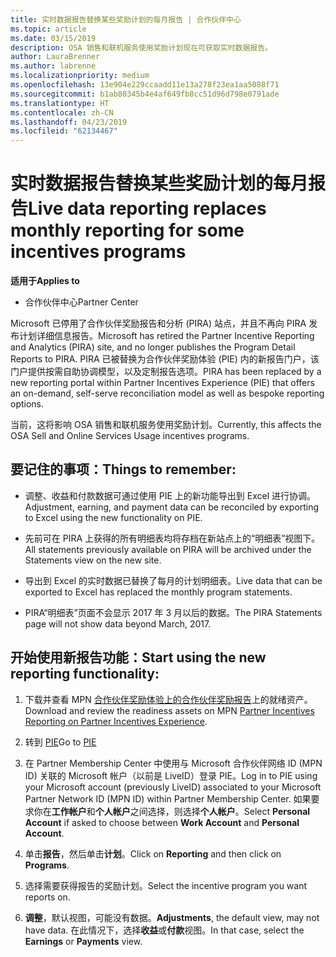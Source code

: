 ```yaml
---
title: 实时数据报告替换某些奖励计划的每月报告 | 合作伙伴中心
ms.topic: article
ms.date: 03/15/2019
description: OSA 销售和联机服务使用奖励计划现在可获取实时数据报告。
author: LauraBrenner
ms.author: labrenne
ms.localizationpriority: medium
ms.openlocfilehash: 13e904e229ccaadd11e13a278f23ea1aa5088f71
ms.sourcegitcommit: b1ab80345b4e4af649fb8cc51d96d798e0791ade
ms.translationtype: HT
ms.contentlocale: zh-CN
ms.lasthandoff: 04/23/2019
ms.locfileid: "62134467"
---
```

# <a name="live-data-reporting-replaces-monthly-reporting-for-some-incentives-programs"></a><span data-ttu-id="c97d7-103">实时数据报告替换某些奖励计划的每月报告</span><span class="sxs-lookup"><span data-stu-id="c97d7-103">Live data reporting replaces monthly reporting for some incentives programs</span></span>

<span data-ttu-id="c97d7-104">**适用于**</span><span class="sxs-lookup"><span data-stu-id="c97d7-104">**Applies to**</span></span>

-  <span data-ttu-id="c97d7-105">合作伙伴中心</span><span class="sxs-lookup"><span data-stu-id="c97d7-105">Partner Center</span></span>

<span data-ttu-id="c97d7-106">Microsoft 已停用了合作伙伴奖励报告和分析 (PIRA) 站点，并且不再向 PIRA 发布计划详细信息报告。</span><span class="sxs-lookup"><span data-stu-id="c97d7-106">Microsoft has retired the Partner Incentive Reporting and Analytics (PIRA) site, and no longer publishes the Program Detail Reports to PIRA.</span></span> <span data-ttu-id="c97d7-107">PIRA 已被替换为合作伙伴奖励体验 (PIE) 内的新报告门户，该门户提供按需自助协调模型，以及定制报告选项。</span><span class="sxs-lookup"><span data-stu-id="c97d7-107">PIRA has been replaced by a new reporting portal within Partner Incentives Experience (PIE) that offers an on-demand, self-serve reconciliation model as well as bespoke reporting options.</span></span> 

<span data-ttu-id="c97d7-108">当前，这将影响 OSA 销售和联机服务使用奖励计划。</span><span class="sxs-lookup"><span data-stu-id="c97d7-108">Currently, this affects the OSA Sell and Online Services Usage incentives programs.</span></span>

## <a name="things-to-remember"></a><span data-ttu-id="c97d7-109">要记住的事项：</span><span class="sxs-lookup"><span data-stu-id="c97d7-109">Things to remember:</span></span> 

- <span data-ttu-id="c97d7-110">调整、收益和付款数据可通过使用 PIE 上的新功能导出到 Excel 进行协调。</span><span class="sxs-lookup"><span data-stu-id="c97d7-110">Adjustment, earning, and payment data can be reconciled by exporting to Excel using the new functionality on PIE.</span></span>

- <span data-ttu-id="c97d7-111">先前可在 PIRA 上获得的所有明细表均将存档在新站点上的“明细表”视图下。</span><span class="sxs-lookup"><span data-stu-id="c97d7-111">All statements previously available on PIRA will be archived under the Statements view on the new site.</span></span> 

- <span data-ttu-id="c97d7-112">导出到 Excel 的实时数据已替换了每月的计划明细表。</span><span class="sxs-lookup"><span data-stu-id="c97d7-112">Live data that can be exported to Excel has replaced the monthly program statements.</span></span>

- <span data-ttu-id="c97d7-113">PIRA“明细表”页面不会显示 2017 年 3 月以后的数据。</span><span class="sxs-lookup"><span data-stu-id="c97d7-113">The PIRA Statements page will not show data beyond March, 2017.</span></span>
 
## <a name="start-using-the-new-reporting-functionality"></a><span data-ttu-id="c97d7-114">开始使用新报告功能：</span><span class="sxs-lookup"><span data-stu-id="c97d7-114">Start using the new reporting functionality:</span></span> 

1. <span data-ttu-id="c97d7-115">下载并查看 MPN [合作伙伴奖励体验上的合作伙伴奖励报告](https://aka.ms/osareadiness )上的就绪资产。</span><span class="sxs-lookup"><span data-stu-id="c97d7-115">Download and review the readiness assets on MPN [Partner Incentives Reporting on Partner Incentives Experience](https://aka.ms/osareadiness ).</span></span>

2. <span data-ttu-id="c97d7-116">转到 [PIE](https://partnerincentives.microsoft.com/)</span><span class="sxs-lookup"><span data-stu-id="c97d7-116">Go to [PIE](https://partnerincentives.microsoft.com/)</span></span>

3. <span data-ttu-id="c97d7-117">在 Partner Membership Center 中使用与 Microsoft 合作伙伴网络 ID (MPN ID) 关联的 Microsoft 帐户（以前是 LiveID）登录 PIE。</span><span class="sxs-lookup"><span data-stu-id="c97d7-117">Log in to PIE using your Microsoft account (previously LiveID) associated to your Microsoft Partner Network ID (MPN ID) within Partner Membership Center.</span></span> <span data-ttu-id="c97d7-118">如果要求你在**工作帐户**和**个人帐户**之间选择，则选择**个人帐户**。</span><span class="sxs-lookup"><span data-stu-id="c97d7-118">Select **Personal Account** if asked to choose between **Work Account** and **Personal Account**.</span></span>

4. <span data-ttu-id="c97d7-119">单击**报告**，然后单击**计划**。</span><span class="sxs-lookup"><span data-stu-id="c97d7-119">Click on **Reporting** and then click on **Programs**.</span></span> 

5. <span data-ttu-id="c97d7-120">选择需要获得报告的奖励计划。</span><span class="sxs-lookup"><span data-stu-id="c97d7-120">Select the incentive program you want reports on.</span></span> 

6. <span data-ttu-id="c97d7-121">**调整**，默认视图，可能没有数据。</span><span class="sxs-lookup"><span data-stu-id="c97d7-121">**Adjustments**, the default view, may not have data.</span></span>  <span data-ttu-id="c97d7-122">在此情况下，选择**收益**或**付款**视图。</span><span class="sxs-lookup"><span data-stu-id="c97d7-122">In that case, select the **Earnings** or **Payments** view.</span></span>


 

 




